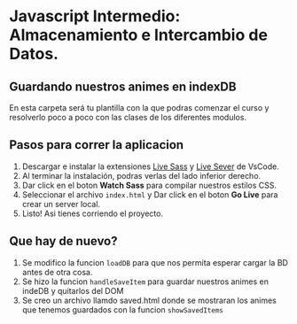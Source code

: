 # Javascript Intermedio: Almacenamiento e Intercambio de Datos.

## Guardando nuestros animes en indexDB 

En esta carpeta será tu plantilla con la que podras comenzar
el curso y resolverlo poco a poco con las clases de los diferentes modulos.

## Pasos para correr la aplicacion

1. Descargar e instalar la extensiones [Live Sass](https://marketplace.visualstudio.com/items?itemName=ritwickdey.live-sass) y [Live Sever](https://marketplace.visualstudio.com/items?itemName=ritwickdey.LiveServer) de VsCode.
2. Al terminar la instalación, podras verlas del lado inferior derecho.
3. Dar click en el boton  __Watch Sass__ para compilar nuestros estilos CSS.
4. Seleccionar el archivo `index.html` y Dar click en el boton __Go Live__ para crear un server local.
5. Listo! Asi tienes corriendo el proyecto.

## Que hay de nuevo?
1. Se modifico la funcion `loadDB` para que nos permita esperar cargar la BD antes de otra cosa.
2. Se hizo la funcion `handleSaveItem` para guardar nuestros animes en indeDB y quitarlos del DOM
3. Se creo un archivo llamdo saved.html donde se mostraran los animes que tenemos guardados con la funcion `showSavedItems` 


